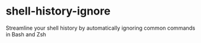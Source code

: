 # shell-history-ignore
Streamline your shell history by automatically ignoring common commands in Bash and Zsh
